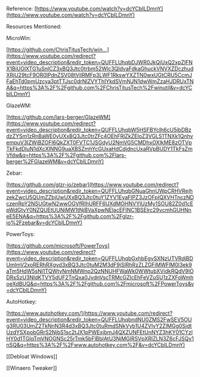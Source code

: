 Reference: [https://www.youtube.com/watch?v=dcYCbILDmnY](https://www.youtube.com/watch?v=dcYCbILDmnY)

  

Resources Mentioned:

  
MicroWin:

[https://github.com/ChrisTitusTech/win...](https://www.youtube.com/redirect?event=video_description&redir_token=QUFFLUhqbDJWR0JkQjUxQ2xpZlFNX1BiUGlXTG1uSnlCZ3xBQ3Jtc0trbm52Wlc3QldvaFdkaGhuckVNVXZDczhudXRjU29tcF9OR0lPdnZSV08tVjlRMFp3LWF1RkswYXZTN0wxUGtCRU5CcmJFaEhTd0pmUzcya3ptTTJsc0drNlZVYThIYkdSVmNJN1dwWmZzaHJDRUxTNA&q=https%3A%2F%2Fgithub.com%2FChrisTitusTech%2Fwinutil&v=dcYCbILDmnY)

GlazeWM:

[https://github.com/lars-berger/GlazeWM](https://www.youtube.com/redirect?event=video_description&redir_token=QUFFLUhqbW5HSFBYclh6cU5ibDBzdzZYSm1zRnBaWE0yUXxBQ3Jtc0trZFc4OEhFRlZkZEloZ3VGLS1TNXk1QnhvempuV3lZWjBZOFl6QkZXT0FVTC1JSGdyU2NmVG5CMDhxOXlkME8zOTVpTkFkdDluN1dXcXlNNG9uaXBSZmhYcGUxaHdCdjdncUxaRVpBUDY1TkFsZmVfdw&q=https%3A%2F%2Fgithub.com%2Flars-berger%2FGlazeWM&v=dcYCbILDmnY)

Zebar:

[https://github.com/glzr-io/zebar](https://www.youtube.com/redirect?event=video_description&redir_token=QUFFLUhqbGNuaGhnUWpCRHVRejhzekZwcU5QUmZZbjUwUXxBQ3Jtc0tuY1ZYV1EyaFlPZ3JzOFpIQXVHTnczNDczenRpY2NSUGtwN2wwOGVfRlhURFF6UXdMOHNVYlUzMy1SOU82Z0d1cEpWdGtyY0NZQUEtUUNiMW1tNjBVaXpwNElacEFINC1BSElrc29vcmhGUHNneE5ENA&q=https%3A%2F%2Fgithub.com%2Fglzr-io%2Fzebar&v=dcYCbILDmnY)

PowerToys:

[https://github.com/microsoft/PowerToys](https://www.youtube.com/redirect?event=video_description&redir_token=QUFFLUhqbGxhbEgySXNzUTVRdjBDUmlmV2xoRERhRXgyd3xBQ3Jtc0tuM2M3dF9jSlRhRzZLZGFiMWFlM0l3ek9aTm5HdW5sNi1TQWtyNmNMWnp2QzNNUHFWaWk0WWtubXVidkRQdV9lODRsSzU3NldKTVY5dUF2TnQxa0JvdnVscTRMcGZlcEhFeVZuSU1zZXFoWmhoeXdBUQ&q=https%3A%2F%2Fgithub.com%2Fmicrosoft%2FPowerToys&v=dcYCbILDmnY)

AutoHotkey:

[https://www.autohotkey.com/](https://www.youtube.com/redirect?event=video_description&redir_token=QUFFLUhqbndNU0ZMS2FwSEV5OUg3RU03UmZ2TkNnN3R4d3xBQ3Jtc0tuRmdSNkVyb1U4ZVIyY2ZIMGg0SjdtUzdYSXpobGRrS2NjbS1sc2tJX1pPWExjbmJ4QXZUNFEtUnNYZ3hKY01CYzlHY0d1TGlqTmVNOGNSc25rTmk5bFlBblAtU3NjMGlRSVpXRlZLN3Z6cFJSQy1nSQ&q=https%3A%2F%2Fwww.autohotkey.com%2F&v=dcYCbILDmnY)

[[Debloat Windows]]

[[Winaero Tweaker]]